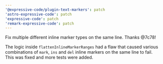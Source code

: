 ```yaml
---
'@expressive-code/plugin-text-markers': patch
'astro-expressive-code': patch
'expressive-code': patch
'remark-expressive-code': patch
---
```


Fix multiple different inline marker types on the same line. Thanks @7c78!

The logic inside `flattenInlineMarkerRanges` had a flaw that caused various combinations of `mark`, `ins` and `del` inline markers on the same line to fail. This was fixed and more tests were added.
